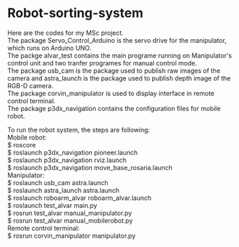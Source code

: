 # Robot-sorting-system
Here are the codes for my MSc project.<br>
The package Servo_Control_Arduino is the servo drive for the manipulator, which runs on Arduino UNO.<br>
The packge alvar_test contains the main programe running on Manipulator's control unit and two tranfer programes for manual control mode.<br>
The package usb_cam is the package used to publish raw images of the camera and astra_launch is the package used to publish depth image of the RGB-D camera.<br>
The package corvin_manipulator is used to display interface in remote control terminal.<br>
The package p3dx_navigation contains the configuration files for mobile robot.<br>

To run the robot system, the steps are following:<br>
Mobile robot:<br>
    $ roscore<br>
    $ roslaunch p3dx_navigation pioneer.launch<br>
    $ roslaunch p3dx_navigation rviz.launch<br>
    $ roslaunch p3dx_navigation move_base_rosaria.launch<br>
Manipulator:<br>
    $ roslaunch usb_cam astra.launch<br>
    $ roslaunch astra_launch astra.launch<br>
    $ roslaunch roboarm_alvar roboarm_alvar.launch<br>
    $ roslaunch test_alvar main.py<br>
    $ rosrun test_alvar manual_manipulator.py<br>
    $ rosrun test_alvar manual_mobilerobot.py<br>
Remote control terminal:<br>
    $ rosrun corvin_manipulator manipulator.py<br>
